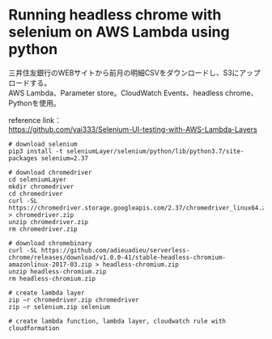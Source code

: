 # Running headless chrome with selenium on AWS Lambda using python

三井住友銀行のWEBサイトから前月の明細CSVをダウンロードし、S3にアップロードする。  
AWS Lambda、Parameter store。CloudWatch Events、headless chrome、Pythonを使用。

reference link：  
https://github.com/yai333/Selenium-UI-testing-with-AWS-Lambda-Layers

```buildoutcfg
# download selenium
pip3 install -t seleniumLayer/selenium/python/lib/python3.7/site-packages selenium=2.37

# download chromedriver
cd seleniumLayer
mkdir chromedriver
cd chromedriver
curl -SL https://chromedriver.storage.googleapis.com/2.37/chromedriver_linux64.zip > chromedriver.zip
unzip chromedriver.zip
rm chromedriver.zip

# download chromebinary
curl -SL https://github.com/adieuadieu/serverless-chrome/releases/download/v1.0.0-41/stable-headless-chromium-amazonlinux-2017-03.zip > headless-chromium.zip
unzip headless-chromium.zip
rm headless-chromium.zip

# create lambda layer
zip –r chromedriver.zip chromedriver
zip –r selenium.zip selenium

# create lambda function, lambda layer, cloudwatch rule with cloudformation
```
